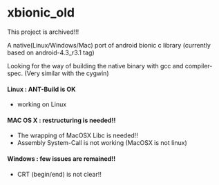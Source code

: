 xbionic_old
=======

This project is archived!!!


A native(Linux/Windows/Mac) port of android bionic c library
(currently based on android-4.3_r3.1 tag)

Looking for the way of building the native binary with gcc and compiler-spec.
(Very similar with the cygwin)

#### Linux : ANT-Build is OK
* working on Linux

#### MAC OS X : restructuring is needed!!
* The wrapping of MacOSX Libc is needed!!
* Assembly System-Call is not working (MacOSX is not linux)

#### Windows : few issues are remained!!
* CRT (begin/end) is not clear!!
